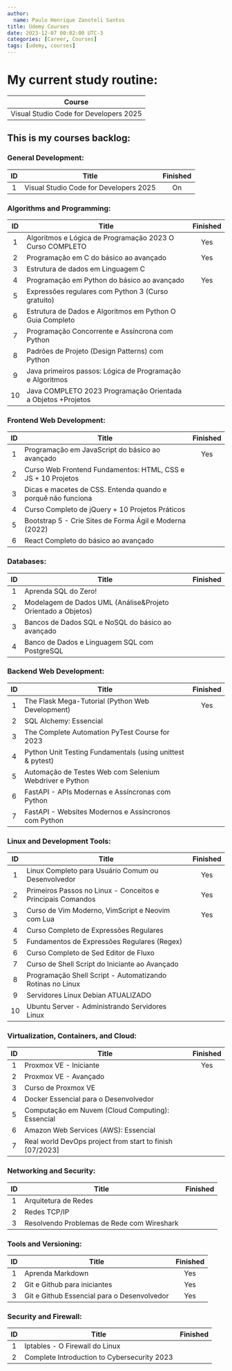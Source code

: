 ```yaml
---
author:
  name: Paulo Henrique Zanoteli Santos
title: Udemy Courses
date: 2023-12-07 00:02:00 UTC-3
categories: [Career, Courses]
tags: [udemy, courses]
---
```


# My current study routine:

| Course                                 |
|----------------------------------------|
| Visual Studio Code for Developers 2025 |

## This is my courses backlog:

### General Development:

| ID | Title                                              | Finished |
|:--:|----------------------------------------------------|:--------:|
| 1  | Visual Studio Code for Developers 2025             |    On    |

### Algorithms and Programming:

| ID | Title                                                        | Finished |
|:--:|--------------------------------------------------------------|:--------:|
| 1  | Algoritmos e Lógica de Programação 2023 O Curso COMPLETO     |   Yes    |
| 2  | Programação em C do básico ao avançado                       |   Yes    |
| 3  | Estrutura de dados em Linguagem C                            |          |
| 4  | Programação em Python do básico ao avançado                  |   Yes    |
| 5  | Expressões regulares com Python 3 (Curso gratuito)           |          |
| 6  | Estrutura de Dados e Algoritmos em Python O Guia Completo    |          |
| 7  | Programação Concorrente e Assíncrona com Python              |          |
| 8  | Padrões de Projeto (Design Patterns) com Python              |          |
| 9  | Java primeiros passos: Lógica de Programação e Algoritmos    |          |
| 10 | Java COMPLETO 2023 Programação Orientada a Objetos +Projetos |          |

### Frontend Web Development:

| ID | Title                                                        | Finished |
|:--:|--------------------------------------------------------------|:--------:|
| 1  | Programação em JavaScript do básico ao avançado              |   Yes    |
| 2  | Curso Web Frontend Fundamentos: HTML, CSS e JS + 10 Projetos |          |
| 3  | Dicas e macetes de CSS. Entenda quando e porquê não funciona |          |
| 4  | Curso Completo de jQuery + 10 Projetos Práticos              |          |
| 5  | Bootstrap 5 - Crie Sites de Forma Ágil e Moderna (2022)      |          |
| 6  | React Completo do básico ao avançado                         |          |

### Databases:

| ID | Title                                                        | Finished |
|:--:|--------------------------------------------------------------|:--------:|
| 1  | Aprenda SQL do Zero!                                         |          |
| 2  | Modelagem de Dados UML (Análise&Projeto Orientado a Objetos) |          |
| 3  | Bancos de Dados SQL e NoSQL do básico ao avançado            |          |
| 4  | Banco de Dados e Linguagem SQL com PostgreSQL                |          |

### Backend Web Development:

| ID | Title                                                      | Finished |
|:--:|------------------------------------------------------------|:--------:|
| 1  | The Flask Mega-Tutorial (Python Web Development)           |   Yes    |
| 2  | SQL Alchemy: Essencial                                     |          |
| 3  | The Complete Automation PyTest Course for 2023             |          |
| 4  | Python Unit Testing Fundamentals (using unittest & pytest) |          |
| 5  | Automação de Testes Web com Selenium Webdriver e Python    |          |
| 6  | FastAPI - APIs Modernas e Assíncronas com Python           |          |
| 7  | FastAPI - Websites Modernos e Assíncronos com Python       |          |

### Linux and Development Tools:

| ID | Title                                                       | Finished |
|:--:|-------------------------------------------------------------|:--------:|
| 1  | Linux Completo para Usuário Comum ou Desenvolvedor          |   Yes    |
| 2  | Primeiros Passos no Linux - Conceitos e Principais Comandos |   Yes    |
| 3  | Curso de Vim Moderno, VimScript e Neovim com Lua            |   Yes    |
| 4  | Curso Completo de Expressões Regulares                      |          |
| 5  | Fundamentos de Expressões Regulares (Regex)                 |          |
| 6  | Curso Completo de Sed Editor de Fluxo                       |          |
| 7  | Curso de Shell Script do Iniciante ao Avançado              |          |
| 8  | Programação Shell Script - Automatizando Rotinas no Linux   |          |
| 9  | Servidores Linux Debian ATUALIZADO                          |          |
| 10 | Ubuntu Server - Administrando Servidores Linux              |          |

### Virtualization, Containers, and Cloud:

| ID | Title                                                    | Finished |
|:--:|----------------------------------------------------------|:--------:|
| 1  | Proxmox VE - Iniciante                                   |   Yes    |
| 2  | Proxmox VE - Avançado                                    |          |
| 3  | Curso de Proxmox VE                                      |          |
| 4  | Docker Essencial para o Desenvolvedor                    |          |
| 5  | Computação em Nuvem (Cloud Computing): Essencial         |          |
| 6  | Amazon Web Services (AWS): Essencial                     |          |
| 7  | Real world DevOps project from start to finish [07/2023] |          |

### Networking and Security:

| ID | Title                                              | Finished |
|:--:|----------------------------------------------------|:--------:|
| 1  | Arquitetura de Redes                               |          |
| 2  | Redes TCP/IP                                       |          |
| 3  | Resolvendo Problemas de Rede com Wireshark         |          |

### Tools and Versioning:

| ID | Title                                              | Finished |
|:--:|----------------------------------------------------|:--------:|
| 1  | Aprenda Markdown                                   |   Yes    |
| 2  | Git e Github para iniciantes                       |   Yes    |
| 3  | Git e Github Essencial para o Desenvolvedor        |   Yes    |

### Security and Firewall:

| ID | Title                                              | Finished |
|:--:|----------------------------------------------------|:--------:|
| 1  | Iptables - O Firewall do Linux                     |          |
| 2  | Complete Introduction to Cybersecurity 2023        |          |
